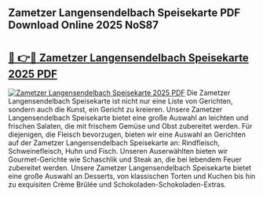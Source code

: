 ## Zametzer Langensendelbach Speisekarte PDF Download Online 2025 NoS87

# <h2><a href="http://gc7oh2.nevu.top/?p=Zametzer+Langensendelbach+Speisekarte">🔗 👉🔴 Zametzer Langensendelbach Speisekarte 2025 PDF</a></h2>

[![Zametzer Langensendelbach Speisekarte 2025 PDF](https://i.imgur.com/dBaPXMq.png)](http://gc7oh2.nevu.top/?p=Zametzer+Langensendelbach+Speisekarte)
Die Zametzer Langensendelbach Speisekarte ist nicht nur eine Liste von Gerichten, sondern auch die Kunst, ein Gericht zu kreieren. Unsere Zametzer Langensendelbach Speisekarte bietet eine große Auswahl an leichten und frischen Salaten, die mit frischem Gemüse und Obst zubereitet werden. Für diejenigen, die Fleisch bevorzugen, bieten wir eine Auswahl an Gerichten auf der Zametzer Langensendelbach Speisekarte an: Rindfleisch, Schweinefleisch, Huhn und Fisch. Unseren Auserwählten bieten wir Gourmet-Gerichte wie Schaschlik und Steak an, die bei lebendem Feuer zubereitet werden. Unsere Zametzer Langensendelbach Speisekarte bietet eine große Auswahl an Desserts, von klassischen Torten und Kuchen bis hin zu exquisiten Crème Brûlée und Schokoladen-Schokoladen-Extras.

